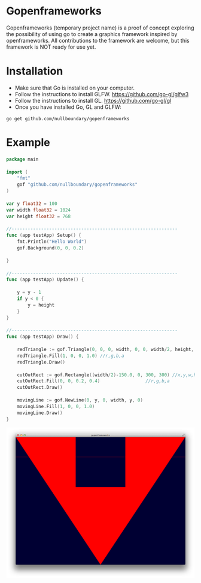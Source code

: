 Gopenframeworks
======================
Gopenframeworks (temporary project name) is a proof of concept exploring the possibility of using go to create a graphics framework inspired by openframeworks. All contributions to the framework are welcome, but this framework is NOT ready for use yet.

Installation
======================

* Make sure that Go is installed on your computer.
* Follow the instructions to install GLFW.
https://github.com/go-gl/glfw3
* Follow the instructions to install GL. https://github.com/go-gl/gl
* Once you have installed Go, GL and GLFW:
```
go get github.com/nullboundary/gopenframeworks
```



Example
======================

```go
package main

import (
	"fmt"
	gof "github.com/nullboundary/gopenframeworks"
)

var y float32 = 100
var width float32 = 1024
var height float32 = 768

//--------------------------------------------------------------
func (app testApp) Setup() {
	fmt.Println("Hello World")
	gof.Background(0, 0, 0.2)

}

//--------------------------------------------------------------
func (app testApp) Update() {

	y = y - 1
	if y < 0 {
		y = height
	}
}

//--------------------------------------------------------------
func (app testApp) Draw() {

	redTriangle := gof.Triangle(0, 0, 0, width, 0, 0, width/2, height, 0)
	redTriangle.Fill(1, 0, 0, 1.0) //r,g,b,a
	redTriangle.Draw()

	cutOutRect := gof.Rectangle((width/2)-150.0, 0, 300, 300) //x,y,w,h
	cutOutRect.Fill(0, 0, 0.2, 0.4)                 //r,g,b,a
	cutOutRect.Draw()
	
	movingLine := gof.NewLine(0, y, 0, width, y, 0)
	movingLine.Fill(1, 0, 0, 1.0)
	movingLine.Draw()
}
```
![Image](examples/example.png?raw=true)
